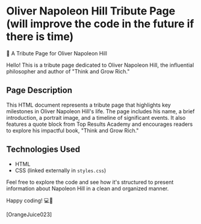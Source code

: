 # Oliver Napoleon Hill Tribute Page (will improve the code in the future if there is time)

📜 A Tribute Page for Oliver Napoleon Hill

Hello! This is a tribute page dedicated to Oliver Napoleon Hill, the influential philosopher and author of "Think and Grow Rich."

## Page Description

This HTML document represents a tribute page that highlights key milestones in Oliver Napoleon Hill's life. The page includes his name, a brief introduction, a portrait image, and a timeline of significant events. It also features a quote block from Top Results Academy and encourages readers to explore his impactful book, "Think and Grow Rich."

## Technologies Used

- HTML
- CSS (linked externally in `styles.css`)

Feel free to explore the code and see how it's structured to present information about Napoleon Hill in a clean and organized manner.

Happy coding! 💻🚀

\[OrangeJuice023\]
